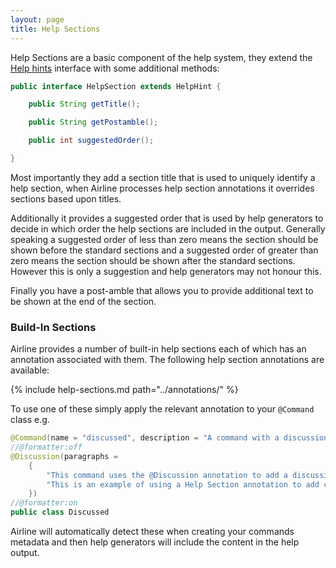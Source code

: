 ```yaml
---
layout: page
title: Help Sections
---
```


Help Sections are a basic component of the help system, they extend the [Help hints](hints.html) interface with some additional methods:

```java
public interface HelpSection extends HelpHint {

    public String getTitle();

    public String getPostamble();

    public int suggestedOrder();

}
```

Most importantly they add a section title that is used to uniquely identify a help section, when Airline processes help section annotations it overrides sections based upon titles.

Additionally it provides a suggested order that is used by help generators to decide in which order the help sections are included in the output.  Generally speaking a suggested order of less than zero means the section should be shown before the standard sections and a suggested order of greater than zero means the section should be shown after the standard sections.  However this is only a suggestion and help generators may not honour this.

Finally you have a post-amble that allows you to provide additional text to be shown at the end of the section.

### Build-In Sections

Airline provides a number of built-in help sections each of which has an annotation associated with them.  The following help section annotations are available:

{% include help-sections.md path="../annotations/" %}

To use one of these simply apply the relevant annotation to your `@Command` class e.g.

```java
@Command(name = "discussed", description = "A command with a discussion section")
//@formatter:off
@Discussion(paragraphs = 
    { 
        "This command uses the @Discussion annotation to add a discussion section to its help",
        "This is an example of using a Help Section annotation to add content into our generated help output." 
    })
//@formatter:on
public class Discussed
```

Airline will automatically detect these when creating your commands metadata and then help generators will include the content in the help output.



